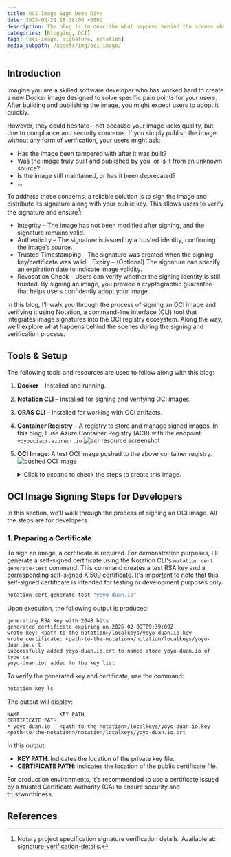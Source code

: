 ```yaml
---
title: OCI Image Sign Deep Dive
date: 2025-02-21 18:38:00 +0800
description: The blog is to describe what happens behind the scenes when signing and verifying an OCI image.
categories: [Blogging, OCI]
tags: [oci-image, signature, notation]
media_subpath: /assets/img/oci-image/
---
```


## Introduction
Imagine you are a skilled software developer who has worked hard to create a new Docker image designed to solve specific pain points for your users. After building and publishing the image, you might expect users to adopt it quickly.

However, they could hesitate—not because your image lacks quality, but due to compliance and security concerns. If you simply publish the image without any form of verification, your users might ask:

- Has the image been tampered with after it was built?
- Was the image truly built and published by you, or is it from an unknown source?
- Is the image still maintained, or has it been deprecated?
- ...

To address these concerns, a reliable solution is to sign the image and distribute its signature along with your public key. This allows users to verify the signature and ensure[^1]:

- Integrity – The image has not been modified after signing, and the signature remains valid.
- Authenticity – The signature is issued by a trusted identity, confirming the image’s source.
- Trusted Timestamping – The signature was created when the signing key/certificate was valid.
-Expiry – (Optional) The signature can specify an expiration date to indicate image validity.
- Revocation Check – Users can verify whether the signing identity is still trusted.
By signing an image, you provide a cryptographic guarantee that helps users confidently adopt your image.

In this blog, I’ll walk you through the process of signing an OCI image and verifying it using Notation, a command-line interface (CLI) tool that integrates image signatures into the OCI registry ecosystem. Along the way, we’ll explore what happens behind the scenes during the signing and verification process.

## Tools & Setup
The following tools and resources are used to follow along with this blog:
1. **Docker** – Installed and running.
2. **Notation CLI** – Installed for signing and verifying OCI images.
3. **ORAS CLI** – Installed for working with OCI artifacts.
4. **Container Registry** – A registry to store and manage signed images. In this blog, I use Azure Container Registry (ACR) with the endpoint `yoyoociacr.azurecr.io`
  ![acr resource screenshot](yoyoociacr-screenshot.png)
5. **OCI Image**: A test OCI image pushed to the above container registry. 
    ![pushed OCI image](/oci-image-screenshot.png)
    <details>    
    <summary>Click to expand to check the steps to create this image.</summary>
    <pre>
    a. Create a Local Directory
    Create a directory named `oci-artifacts` and add two YAML files: `pod.yaml` and `kustomization.yaml`:
    ```
    oci-artifacts/
    ├── pod.yaml
    └── kustomization.yaml
    ```

    b. Define the pod.yaml File
    ```yaml
    apiVersion: v1
      kind: Pod
      metadata:
        name: yoyo-pod
      spec:
        nodeSelector:
        kubernetes.io/os: linux
        containers:
        - image: mcr.microsoft.com/mirror/docker/library/nginx:1.23
        name: nginx-azuredisk
        resources:
          requests:
          cpu: 100m
          memory: 128Mi
          limits:
          cpu: 250m
          memory: 256Mi
    ```
    {: file="pod.yaml" }

    c. Define the kustomization.yaml File
    ```yaml
    apiVersion: kustomize.config.k8s.io/v1beta1
    kind: Kustomization
    resources:
    - pod.yaml
    ```
    {: file="kustomization.yaml" }

    d. Package the Artifacts
    Navigate to the parent directory of oci-artifacts and create a tarball:
    ```powershell
    tar -czf oci-artifacts.tar.gz oci-artifacts/
    ```

    e. Use ORAS CLI to push the tarball to the Container Registry:
    ```powershell
    # Define registry variables
    $REGISTRY_URL="yoyoociacr.azurecr.io"
    $USERNAME="yoyoociacr"
    $IMAGE_NAME="oci-artifacts"
    $IMAGE_TAG="v1.0"
    
    # Log in to ACR
    docker login $REGISTRY_URL -u $USERNAME -p <password>
    
    # Push the OCI artifact
    oras push $REGISTRY_URL/oci-artifacts:v1.0 oci-artifacts.tar.gz:application/vnd.oci.image.layer.v1.tar+gzip
    ```  

    Upon successful push, you'll receive a confirmation with the artifact's digest.

## OCI Image Signing Steps for Developers
In this section, we'll walk through the process of signing an OCI image. All the steps are for developers.

### 1. Preparing a Certificate
To sign an image, a certificate is required. For demonstration purposes, I'll generate a self-signed certificate using the Notation CLI's `notation cert generate-test` command. This command creates a test RSA key and a corresponding self-signed X.509 certificate. It's important to note that this self-signed certificate is intended for testing or development purposes only.
```powershell
notation cert generate-test "yoyo-duan.io"
```

Upon execution, the following output is produced:
```text
generating RSA Key with 2048 bits
generated certificate expiring on 2025-02-09T09:39:09Z
wrote key: <path-to-the-notation>/localkeys/yoyo-duan.io.key
wrote certificate: <path-to-the-notation>/notation/localkeys/yoyo-duan.io.crt
Successfully added yoyo-duan.io.crt to named store yoyo-duan.io of type ca
yoyo-duan.io: added to the key list
```

To verify the generated key and certificate, use the command:
```powershell
notation key ls
```

The output will display:
```text
NAME             KEY PATH                                            CERTIFICATE PATH
* yoyo-duan.io   <path-to-the-notation>/localkeys/yoyo-duan.io.key   <path-to-the-notation>/notation/localkeys/yoyo-duan.io.crt
```

In this output:
- **KEY PATH**: Indicates the location of the private key file.
- **CERTIFICATE PATH**: Indicates the location of the public certificate file.

For production environments, it's recommended to use a certificate issued by a trusted Certificate Authority (CA) to ensure security and trustworthiness.

## References
[^1]:Notary project specification signature verification details. Available at: [signature-verification-details](https://github.com/notaryproject/specifications/blob/v1.0.0/specs/trust-store-trust-policy.md#signature-verification-details).

